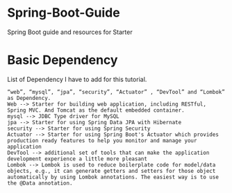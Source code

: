 # Spring-Boot-Guide
Spring Boot guide and resources for Starter


# Basic Dependency 
 List of Dependency I have to add for this tutorial.
 ```
“web”, “mysql”, “jpa”, “security”, “Actuator” , “DevTool” and “Lombok” as Dependency.
Web --> Starter for building web application, including RESTful, Spring MVC. And Tomcat as the default embedded container.
mysql --> JDBC Type driver for MySQL
jpa --> Starter for using Spring Data JPA with Hibernate
security --> Starter for using Spring Security
Actuator --> Starter for using Spring Boot's Actuator which provides production ready features to help you monitor and manage your application
DevTool --> additional set of tools that can make the application development experience a little more pleasant
Lombok --> Lombok is used to reduce boilerplate code for model/data objects, e.g., it can generate getters and setters for those object automatically by using Lombok annotations. The easiest way is to use the @Data annotation.
```
